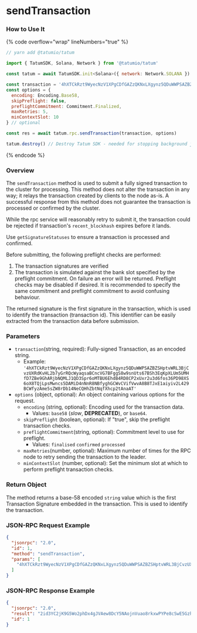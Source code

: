 # sendTransaction

### How to Use It

{% code overflow="wrap" lineNumbers="true" %}
```javascript
// yarn add @tatumio/tatum

import { TatumSDK, Solana, Network } from '@tatumio/tatum'

const tatum = await TatumSDK.init<Solana>({ network: Network.SOLANA })

const transaction = '4hXTCkRzt9WyecNzV1XPgCDfGAZzQKNxLXgynz5QDuWWPSAZBZSHptvWRL3BjCvzUXRdKvHL2b7yGrRQcWyaqsaBCncVG7BFggS8w9snUts67BSh3EqKpXLUm5UMHfD7ZBe9GhARjbNQMLJ1QD3Spr6oMTBU6EhdB4RD8CP2xUxr2u3d6fos36PD98XS6oX8TQjLpsMwncs5DAMiD4nNnR8NBfyghGCWvCVifVwvA8B8TJxE1aiyiv2L429BCWfyzAme5sZW8rDb14NeCQHhZbtNqfXhcp2tAnaAT'
const options = {
  encoding: Encoding.Base58,
  skipPreflight: false,
  preflightCommitment: Commitment.Finalized,
  maxRetries: 5,
  minContextSlot: 10
} // optional

const res = await tatum.rpc.sendTransaction(transaction, options)

tatum.destroy() // Destroy Tatum SDK - needed for stopping background jobs
```
{% endcode %}

### Overview

The `sendTransaction` method is used to submit a fully signed transaction to the cluster for processing. This method does not alter the transaction in any way; it relays the transaction created by clients to the node as-is. A successful response from this method does not guarantee the transaction is processed or confirmed by the cluster.&#x20;

While the rpc service will reasonably retry to submit it, the transaction could be rejected if transaction's `recent_blockhash` expires before it lands.

Use `getSignatureStatuses` to ensure a transaction is processed and confirmed.

Before submitting, the following preflight checks are performed:

1. The transaction signatures are verified
2. The transaction is simulated against the bank slot specified by the preflight commitment. On failure an error will be returned. Preflight checks may be disabled if desired. It is recommended to specify the same commitment and preflight commitment to avoid confusing behaviour.

The returned signature is the first signature in the transaction, which is used to identify the transaction (transaction id). This identifier can be easily extracted from the transaction data before submission.

### Parameters

* `transaction`(string, required): Fully-signed Transaction, as an encoded string.
  * Example: `'4hXTCkRzt9WyecNzV1XPgCDfGAZzQKNxLXgynz5QDuWWPSAZBZSHptvWRL3BjCvzUXRdKvHL2b7yGrRQcWyaqsaBCncVG7BFggS8w9snUts67BSh3EqKpXLUm5UMHfD7ZBe9GhARjbNQMLJ1QD3Spr6oMTBU6EhdB4RD8CP2xUxr2u3d6fos36PD98XS6oX8TQjLpsMwncs5DAMiD4nNnR8NBfyghGCWvCVifVwvA8B8TJxE1aiyiv2L429BCWfyzAme5sZW8rDb14NeCQHhZbtNqfXhcp2tAnaAT'`
* `options` (object, optional): An object containing various options for the request.
  * `encoding` (string, optional): Encoding used for the transaction data.&#x20;
    * Values: `base58` (_slow_, **DEPRECATED**), or `base64`.
  * `skipPreflight` (boolean, optional): If "true", skip the preflight transaction checks.
  * `preflightCommitment`(string, optional): Commitment level to use for preflight.&#x20;
    * Values: `finalised` `confirmed` `processed`
  * `maxRetries`(number, optional): Maximum number of times for the RPC node to retry sending the transaction to the leader.
  * `minContextSlot` (number, optional): Set the minimum slot at which to perform preflight transaction checks.

### Return Object

The method returns a base-58 encoded `string` value which is the first Transaction Signature embedded in the transaction. This is used to identify the transaction.

### JSON-RPC Request Example

```json
{
  "jsonrpc": "2.0",
  "id": 1,
  "method": "sendTransaction",
  "params": [
    "4hXTCkRzt9WyecNzV1XPgCDfGAZzQKNxLXgynz5QDuWWPSAZBZSHptvWRL3BjCvzUXRdKvHL2b7yGrRQcWyaqsaBCncVG7BFggS8w9snUts67BSh3EqKpXLUm5UMHfD7ZBe9GhARjbNQMLJ1QD3Spr6oMTBU6EhdB4RD8CP2xUxr2u3d6fos36PD98XS6oX8TQjLpsMwncs5DAMiD4nNnR8NBfyghGCWvCVifVwvA8B8TJxE1aiyiv2L429BCWfyzAme5sZW8rDb14NeCQHhZbtNqfXhcp2tAnaAT"
  ]
}
```

### JSON-RPC Response Example

```json
{
  "jsonrpc": "2.0",
  "result": "2id3YC2jK9G5Wo2phDx4gJVAew8DcY5NAojnVuao8rkxwPYPe8cSwE5GzhEgJA2y8fVjDEo6iR6ykBvDxrTQrtpb",
  "id": 1
}
```
